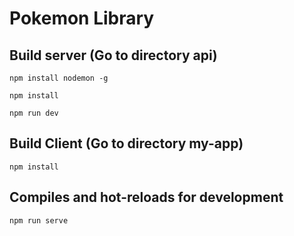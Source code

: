 # Pokemon Library

## Build server (Go to directory api)

```
npm install nodemon -g 
```

```
npm install
```

```
npm run dev
```

## Build Client (Go to directory my-app)
```
npm install
```
## Compiles and hot-reloads for development
```
npm run serve
```
